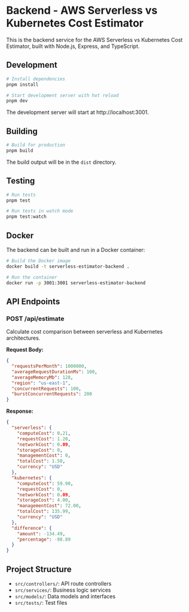 # Backend - AWS Serverless vs Kubernetes Cost Estimator

This is the backend service for the AWS Serverless vs Kubernetes Cost Estimator, built with Node.js, Express, and TypeScript.

## Development

```bash
# Install dependencies
pnpm install

# Start development server with hot reload
pnpm dev
```

The development server will start at http://localhost:3001.

## Building

```bash
# Build for production
pnpm build
```

The build output will be in the `dist` directory.

## Testing

```bash
# Run tests
pnpm test

# Run tests in watch mode
pnpm test:watch
```

## Docker

The backend can be built and run in a Docker container:

```bash
# Build the Docker image
docker build -t serverless-estimator-backend .

# Run the container
docker run -p 3001:3001 serverless-estimator-backend
```

## API Endpoints

### POST /api/estimate

Calculate cost comparison between serverless and Kubernetes architectures.

**Request Body:**

```json
{
  "requestsPerMonth": 1000000,
  "averageRequestDurationMs": 100,
  "averageMemoryMb": 128,
  "region": "us-east-1",
  "concurrentRequests": 100,
  "burstConcurrentRequests": 200
}
```

**Response:**

```json
{
  "serverless": {
    "computeCost": 0.21,
    "requestCost": 1.20,
    "networkCost": 0.09,
    "storageCost": 0,
    "managementCost": 0,
    "totalCost": 1.50,
    "currency": "USD"
  },
  "kubernetes": {
    "computeCost": 59.90,
    "requestCost": 0,
    "networkCost": 0.09,
    "storageCost": 4.00,
    "managementCost": 72.00,
    "totalCost": 135.99,
    "currency": "USD"
  },
  "difference": {
    "amount": -134.49,
    "percentage": -98.89
  }
}
```

## Project Structure

- `src/controllers/`: API route controllers
- `src/services/`: Business logic services
- `src/models/`: Data models and interfaces
- `src/tests/`: Test files